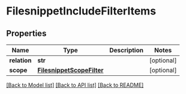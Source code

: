 # FilesnippetIncludeFilterItems

## Properties
Name | Type | Description | Notes
------------ | ------------- | ------------- | -------------
**relation** | **str** |  | [optional] 
**scope** | [**FilesnippetScopeFilter**](FilesnippetScopeFilter.md) |  | [optional] 

[[Back to Model list]](../README.md#documentation-for-models) [[Back to API list]](../README.md#documentation-for-api-endpoints) [[Back to README]](../README.md)

